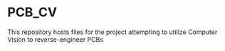 # PCB_CV
This repository hosts files for the project attempting to utilize Computer Vision to reverse-engineer PCBs
